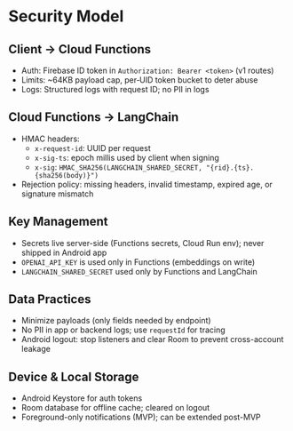 # Security Model

## Client → Cloud Functions
- Auth: Firebase ID token in `Authorization: Bearer <token>` (v1 routes)
- Limits: ~64KB payload cap, per‑UID token bucket to deter abuse
- Logs: Structured logs with request ID; no PII in logs

## Cloud Functions → LangChain
- HMAC headers:
  - `x-request-id`: UUID per request
  - `x-sig-ts`: epoch millis used by client when signing
  - `x-sig`: `HMAC_SHA256(LANGCHAIN_SHARED_SECRET, "{rid}.{ts}.{sha256(body)}")`
- Rejection policy: missing headers, invalid timestamp, expired age, or signature mismatch

## Key Management
- Secrets live server-side (Functions secrets, Cloud Run env); never shipped in Android app
- `OPENAI_API_KEY` is used only in Functions (embeddings on write)
- `LANGCHAIN_SHARED_SECRET` used only by Functions and LangChain

## Data Practices
- Minimize payloads (only fields needed by endpoint)
- No PII in app or backend logs; use `requestId` for tracing
- Android logout: stop listeners and clear Room to prevent cross-account leakage

## Device & Local Storage
- Android Keystore for auth tokens
- Room database for offline cache; cleared on logout
- Foreground-only notifications (MVP); can be extended post-MVP


